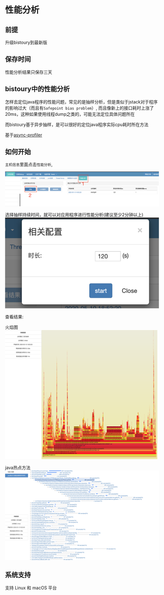 # 性能分析

## 前提
升级bistoury到最新版

## 保存时间
性能分析结果只保存三天

## bistoury中的性能分析

怎样去定位java程序的性能问题，常见的是抽样分析，但是类似于jstack对于程序的影响过大（而且有`Safepoint bias problem`）, 而且像新上的接口耗时上涨了20ms，这种如果使用线程dump之类的，可能无法定位具体问题所在

而bistoury基于异步抽样，是可以很好的定位java程序实际cpu耗时所在方法

基于[async-profiler](https://github.com/jvm-profiling-tools/async-profiler)


## 如何开始
`主机信息`里面点击`性能分析`,

![如何开始](../image/profiler_start.png)

选择抽样持续时间，就可以对应用程序进行性能分析(建议至少2分钟以上)
![如何开始](../image/profiler_start_step_2.png)

查看结果:

火焰图
![性能分析栈](../image/profiler_stack.png)

java热点方法
![性能分析方法](../image/profiler_method.png)

## 系统支持
支持 Linux 和 macOS 平台
